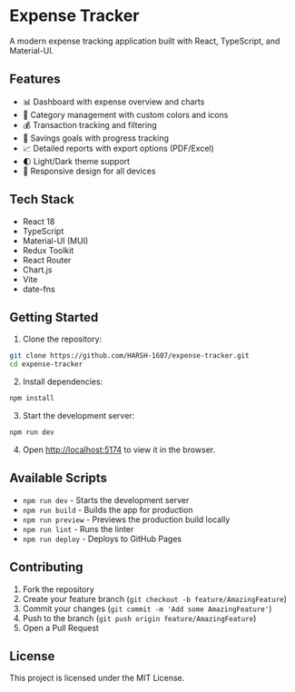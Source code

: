 # Expense Tracker

A modern expense tracking application built with React, TypeScript, and Material-UI.

## Features

- 📊 Dashboard with expense overview and charts
- 📁 Category management with custom colors and icons
- 💰 Transaction tracking and filtering
- 🎯 Savings goals with progress tracking
- 📈 Detailed reports with export options (PDF/Excel)
- 🌓 Light/Dark theme support
- 📱 Responsive design for all devices

## Tech Stack

- React 18
- TypeScript
- Material-UI (MUI)
- Redux Toolkit
- React Router
- Chart.js
- Vite
- date-fns

## Getting Started

1. Clone the repository:
```bash
git clone https://github.com/HARSH-1607/expense-tracker.git
cd expense-tracker
```

2. Install dependencies:
```bash
npm install
```

3. Start the development server:
```bash
npm run dev
```

4. Open [http://localhost:5174](http://localhost:5174) to view it in the browser.

## Available Scripts

- `npm run dev` - Starts the development server
- `npm run build` - Builds the app for production
- `npm run preview` - Previews the production build locally
- `npm run lint` - Runs the linter
- `npm run deploy` - Deploys to GitHub Pages

## Contributing

1. Fork the repository
2. Create your feature branch (`git checkout -b feature/AmazingFeature`)
3. Commit your changes (`git commit -m 'Add some AmazingFeature'`)
4. Push to the branch (`git push origin feature/AmazingFeature`)
5. Open a Pull Request

## License

This project is licensed under the MIT License.
